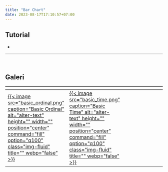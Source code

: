 ```yaml
---
title: "Bar Chart"
date: 2023-08-17T17:10:57+07:00
---
```


<style>
table th:first-of-type {
    width: 33.3%;
}
table th:nth-of-type(2) {
    width: 33.3%;
}
table th:nth-of-type(3) {
    width: 33.3%;
}
</style>

## Tutorial

-

<hr>
<br>

## Galeri

| <div style="width:30%"></div>                                                                                                                                                                                | <div style="width:30%"></div>                                                                                                                                                                       | <div style="width:30%"></div> |
| ------------------------------------------------------------------------------------------------------------------------------------------------------------------------------------------------------------ | --------------------------------------------------------------------------------------------------------------------------------------------------------------------------------------------------- | ----------------------------- |
| [{{< image src="basic_ordinal.png" caption="Basic Ordinal" alt="alter-text" height="" width="" position="center" command="fill" option="q100" class="img-fluid" title=""  webp="false" >}}](1_basic_ordinal) | [{{< image src="basic_time.png" caption="Basic Time" alt="alter-text" height="" width="" position="center" command="fill" option="q100" class="img-fluid" title=""  webp="false" >}}](2_basic_time) |

<br>
